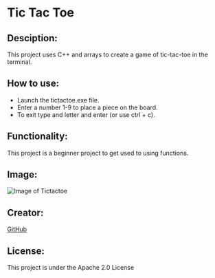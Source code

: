 # Tic Tac Toe

## Desciption:
This project uses C++ and arrays to create a game of tic-tac-toe in the terminal.

## How to use:
- Launch the tictactoe.exe file.
- Enter a number 1-9 to place a piece on the board.
- To exit type and letter and enter (or use ctrl + c).

## Functionality:
This project is a beginner project to get used to using functions.

## Image:
![Image of Tictactoe](https://gyazo.com/b3b0353457f19f26bf74031bc6e99cb5)

## Creator:
[GitHub](https://github.com/shiahalan)

## License:
This project is under the Apache 2.0 License


